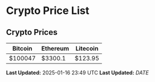 # Crypto Price List

## Crypto Prices
| Bitcoin | Ethereum | Litecoin |
| ------- | -------- | -------- |
| $100047 | $3300.1 | $123.95 |
**Last Updated:** 2025-01-16 23:49 UTC
**Last Updated:** $DATE$
